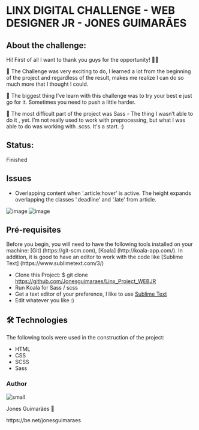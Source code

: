 #  LINX DIGITAL CHALLENGE - WEB DESIGNER JR - JONES GUIMARÃES


## About the challenge:
<p> Hi! First of all I want to thank you guys for the opportunity! 🙏🏻

🚀  The Challenge was very exciting to do, I learned a lot from the beginning of the project and regardless of the result, makes me realize I can do so much more that I thought I could.

🧠 The biggest thing I’ve learn with this challenge was to try your best e just go for it. Sometimes you need to push a little harder.

🧩 The most difficult part of the project was Sass - The thing I wasn’t able to do it , yet. I’m not really used to work with preprocessing, but what I was able to do was working with .scss. It's a start. :)</p> 


## Status:
   Finished 

## Issues

- Overlapping content when '.article:hover' is active. The height expands overlapping the classes ‘.deadline’ and ‘.late’ from article.

![image](https://user-images.githubusercontent.com/34107249/118372970-92ec3500-b58a-11eb-8a71-865c7500b362.png)
![image](https://user-images.githubusercontent.com/34107249/118372979-9da6ca00-b58a-11eb-9e16-0f9497c707bc.png)


## Pré-requisites

<p> Before you begin, you will need to have the following tools installed on your machine: [Git] (https://git-scm.com), [Koala] (http://koala-app.com/). In addition, it is good to have an editor to work with the code like [Sublime Text] (https://www.sublimetext.com/3/)</p> 


+ Clone this Project: $ git clone https://github.com/Jonesguimaraes/Linx_Project_WEBJR
+ Run Koala for Sass / scss 
+ Get a text editor of your preference, I like to use <a href="https://www.sublimetext.com/3/">Sublime Text </a>
+ Edit whatever you like :) 


## 🛠 Technologies
The following tools were used in the construction of the project:

+ HTML
+ CSS
+ SCSS
+ Sass


### Author
![small](https://user-images.githubusercontent.com/34107249/118373338-aef0d600-b58c-11eb-89ce-73fa4b344d57.jpg)
<p> Jones Guimarães 🚀</p>
https://be.net/jonesguimaraes
 
